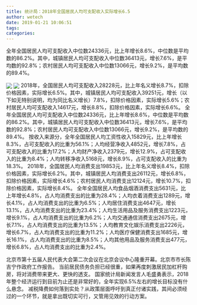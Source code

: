 ```yaml
---
title: 统计局：2018年全国居民人均可支配收入实际增长6.5
author: wetech
date: 2019-01-21 10:06:51
tags: 
categories: 
---
```

全年全国居民人均可支配收入中位数24336元，比上年增长8.6%，中位数是平均数的86.2%。其中，城镇居民人均可支配收入中位数36413元，增长7.6%，是平均数的92.8%；农村居民人均可支配收入中位数13066元，增长9.2%，是平均数的89.4%。
<!-- more -->
<img align="center" border="0" src="https://imgcdn.yicai.com/uppics/images/2019/01/5381f73c32fa24094edd4b6025a0a188.jpg" />
<img align="center" border="0" src="https://imgcdn.yicai.com/uppics/images/2019/01/5b1d21c89a7bfd36725a83dba51294b6.jpg" />
2018年，全国居民人均可支配收入28228元，比上年名义增长8.7%，扣除价格因素，实际增长6.5%。其中，城镇居民人均可支配收入39251元，增长（以下如无特别说明，均为同比名义增长）7.8%，扣除价格因素，实际增长5.6%；农村居民人均可支配收入14617元，增长8.8%，扣除价格因素，实际增长6.6%。
全年全国居民人均可支配收入中位数24336元，比上年增长8.6%，中位数是平均数的86.2%。其中，城镇居民人均可支配收入中位数36413元，增长7.6%，是平均数的92.8%；农村居民人均可支配收入中位数13066元，增长9.2%，是平均数的89.4%。
按收入来源分，全年全国居民人均工资性收入15829元，比上年增长8.3%，占可支配收入的比重为56.1%；人均经营净收入4852元，增长7.8%，占可支配收入的比重为17.2%；人均财产净收入2379元，增长12.9%，占可支配收入的比重为8.4%；人均转移净收入5168元，增长8.9%，占可支配收入的比重为18.3%。
2018年，全国居民人均消费支出19853元，比上年名义增长8.4%，扣除价格因素，实际增长6.2%。其中，城镇居民人均消费支出26112元，增长6.8%，扣除价格因素，实际增长4.6%；农村居民人均消费支出12124元，增长10.7%，扣除价格因素，实际增长8.4%。
全年全国居民人均食品烟酒消费支出5631元，比上年增长4.8%，占人均消费支出的比重为28.4%；人均衣着消费支出1289元，增长4.1%，占人均消费支出的比重为6.5%；人均居住消费支出4647元，增长13.1%，占人均消费支出的比重为23.4%；人均生活用品及服务消费支出1223元，增长9.1%，占人均消费支出的比重为6.2%；人均交通通信消费支出2675元，增长7.1%，占人均消费支出的比重为13.5%；人均教育文化娱乐消费支出2226元，增长6.7%，占人均消费支出的比重为11.2%；人均医疗保健消费支出1685元，增长16.1%，占人均消费支出的比重为8.5%；人均其他用品及服务消费支出477元，增长6.8%，占人均消费支出的比重为2.4%。
 
 
北京市第十五届人民代表大会第二次会议在北京会议中心隆重开幕。北京市市长陈吉宁作政府工作报告。
当前居民债务负担已经很重，如果再度刺激居民加杠杆购房，将对消费带来更大、更快的透支。
国家统计局新闻发言人毛盛勇表示，2018年整个经济运行到目前为止还是非常好的，全年实现6.5%左右的增长目标没有什么悬念。
减税降费如何落到实处？从政策层面呼吁到真正付诸实践，其间必须经过的一个环节，就是拿出既切实可行，又管用见效的行动方案。
